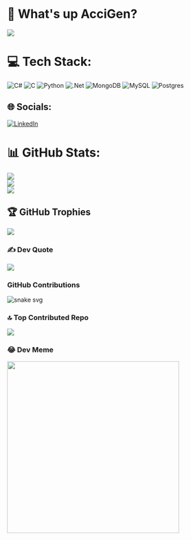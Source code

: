 # 💫 What's up AcciGen?

[![](https://visitcount.itsvg.in/api?id=AcciGen&icon=6&color=3)](https://visitcount.itsvg.in)

# 💻 Tech Stack:
![C#](https://img.shields.io/badge/c%23-%23239120.svg?style=flat&logo=csharp&logoColor=white) ![C](https://img.shields.io/badge/c-%2300599C.svg?style=flat&logo=c&logoColor=white) ![Python](https://img.shields.io/badge/python-3670A0?style=flat&logo=python&logoColor=ffdd54) ![.Net](https://img.shields.io/badge/.NET-5C2D91?style=flat&logo=.net&logoColor=white) ![MongoDB](https://img.shields.io/badge/MongoDB-%234ea94b.svg?style=flat&logo=mongodb&logoColor=white) ![MySQL](https://img.shields.io/badge/mysql-%2300000f.svg?style=flat&logo=mysql&logoColor=white) ![Postgres](https://img.shields.io/badge/postgres-%23316192.svg?style=flat&logo=postgresql&logoColor=white)
## 🌐 Socials:
[![LinkedIn](https://img.shields.io/badge/LinkedIn-%230077B5.svg?logo=linkedin&logoColor=white)](https://linkedin.com/in/https://www.linkedin.com/in/nuriddinasrorov)
# 📊 GitHub Stats:
![](https://github-readme-stats.vercel.app/api?username=AcciGen&theme=radical&hide_border=true&include_all_commits=false&count_private=false)<br/>
![](https://github-readme-streak-stats.herokuapp.com/?user=AcciGen&theme=radical&hide_border=true)<br/>
![](https://github-readme-stats.vercel.app/api/top-langs/?username=AcciGen&theme=radical&hide_border=true&include_all_commits=false&count_private=false&layout=compact)

## 🏆 GitHub Trophies
![](https://github-profile-trophy.vercel.app/?username=AcciGen&theme=radical&no-frame=true&no-bg=true&margin-w=4)

### ✍️ Dev Quote
![](https://quotes-github-readme.vercel.app/api?type=horizontal&theme=radical)

### GitHub Contributions
![snake svg](https://github.com/AcciGen/AcciGen/blob/output/github-contribution-grid-snake.svg)

### 🔝 Top Contributed Repo
![](https://github-contributor-stats.vercel.app/api?username=AcciGen&limit=5&theme=radical&combine_all_yearly_contributions=true)

### 😂 Dev Meme
<img src='https://randommeme-five.vercel.app/' style="height: 400px;"/>
